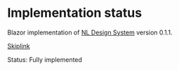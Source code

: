 # Implementation status
Blazor implementation of [NL Design System](https://nl-design-system.gitlab.io/nl-design-system/index.html) version 0.1.1. 

[Skiplink](https://nl-design-system.gitlab.io/nl-design-system/componenten/skiplink/index.html)

Status: Fully implemented